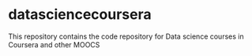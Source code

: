 datasciencecoursera
===================

This repository contains the code repository for Data science courses in Coursera and other MOOCS
